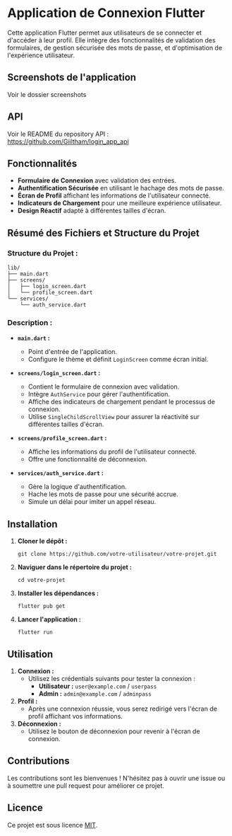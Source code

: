 
# Application de Connexion Flutter

Cette application Flutter permet aux utilisateurs de se connecter et d'accéder à leur profil. Elle intègre des fonctionnalités de validation des formulaires, de gestion sécurisée des mots de passe, et d'optimisation de l'expérience utilisateur.

## Screenshots de l'application
Voir le dossier screenshots

## API
Voir le README du repository API : https://github.com/Giiltham/login_app_api

## Fonctionnalités

-   **Formulaire de Connexion** avec validation des entrées.
-   **Authentification Sécurisée** en utilisant le hachage des mots de passe.
-   **Écran de Profil** affichant les informations de l'utilisateur connecté.
-   **Indicateurs de Chargement** pour une meilleure expérience utilisateur.
-   **Design Réactif** adapté à différentes tailles d'écran.

## Résumé des Fichiers et Structure du Projet

### Structure du Projet :


    lib/
    ├── main.dart
    ├── screens/
    │   ├── login_screen.dart
    │   └── profile_screen.dart
    └── services/
        └── auth_service.dart

### Description :

-   **`main.dart` :**

    -   Point d'entrée de l'application.
    -   Configure le thème et définit `LoginScreen` comme écran initial.
-   **`screens/login_screen.dart` :**

    -   Contient le formulaire de connexion avec validation.
    -   Intègre `AuthService` pour gérer l'authentification.
    -   Affiche des indicateurs de chargement pendant le processus de connexion.
    -   Utilise `SingleChildScrollView` pour assurer la réactivité sur différentes tailles d'écran.
-   **`screens/profile_screen.dart` :**

    -   Affiche les informations du profil de l'utilisateur connecté.
    -   Offre une fonctionnalité de déconnexion.
-   **`services/auth_service.dart` :**

    -   Gère la logique d'authentification.
    -   Hache les mots de passe pour une sécurité accrue.
    -   Simule un délai pour imiter un appel réseau.

## Installation

1.  **Cloner le dépôt :**

    `git clone https://github.com/votre-utilisateur/votre-projet.git`

2.  **Naviguer dans le répertoire du projet :**

    `cd votre-projet`

3.  **Installer les dépendances :**

    `flutter pub get`

4.  **Lancer l'application :**

    `flutter run`

## Utilisation

1.  **Connexion :**
    -   Utilisez les crédentials suivants pour tester la connexion :
        -   **Utilisateur :** `user@example.com` / `userpass`
        -   **Admin :** `admin@example.com` / `adminpass`
2.  **Profil :**
    -   Après une connexion réussie, vous serez redirigé vers l'écran de profil affichant vos informations.
3.  **Déconnexion :**
    -   Utilisez le bouton de déconnexion pour revenir à l'écran de connexion.

## Contributions

Les contributions sont les bienvenues ! N'hésitez pas à ouvrir une issue ou à soumettre une pull request pour améliorer ce projet.

## Licence

Ce projet est sous licence [MIT](https://opensource.org/license/mit).
